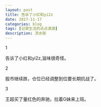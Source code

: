 ```yaml
---
layout: post
title: 告诉了小红和yi2z
date: 2017-11-17
categories: blog
tags: [记录生活的点点滴滴]
description: 流水账
---
```


1 

告诉了小红和yi2z,滋味很奇怪。

2

股市继续跌，仓位已经调整到位要长期抗战了。

3

王超买了量红色的奔驰，拉着G妹来上班。


